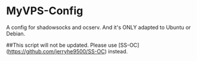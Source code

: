 MyVPS-Config
============

A config for shadowsocks and ocserv. And it's ONLY adapted to Ubuntu or Debian.

##This script will not be updated. Please use [SS-OC] (https://github.com/jerryhe9500/SS-OC) instead.